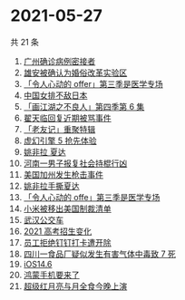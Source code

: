 # 2021-05-27

共 21 条

<!-- BEGIN -->
<!-- 最后更新时间 Thu May 27 2021 18:27:30 GMT+0800 (China Standard Time) -->

1. [广州确诊病例密接者](https://www.zhihu.com/search?q=广州疫情)
2. [雄安被确认为婚俗改革实验区](https://www.zhihu.com/search?q=雄安)
3. [「令人心动的 offer」第三季是医学专场](https://www.zhihu.com/search?q=令人心动的offer第三季)
4. [中国女排不敌日本](https://www.zhihu.com/search?q=中国女排)
5. [「画江湖之不良人」第四季第 6 集](https://www.zhihu.com/search?q=画江湖之不良人第四季)
6. [翟天临回复近期被骂事件](https://www.zhihu.com/search?q=翟天临回复)
7. [「老友记」重聚特辑](https://www.zhihu.com/search?q=老友记重聚)
8. [虚幻引擎 5 抢先体验](https://www.zhihu.com/search?q=虚幻引擎5)
9. [姚非拉 夏达](https://www.zhihu.com/search?q=姚非拉)
10. [河南一男子报复社会持棍行凶](https://www.zhihu.com/search?q=河南男子)
11. [美国加州发生枪击事件](https://www.zhihu.com/search?q=美国枪击)
12. [姚非拉手撕夏达](https://www.zhihu.com/search?q=夏达)
13. [「令人心动的 offe」第三季是医学专场](https://www.zhihu.com/search?q=令人心动的offer第三季)
14. [小米被移出美国制裁清单](https://www.zhihu.com/search?q=小米美国和解)
15. [武汉公交车](https://www.zhihu.com/search?q=武汉公交车)
16. [2021 高考招生变化](https://www.zhihu.com/search?q=高考招生)
17. [员工拒绝钉钉打卡遭开除](https://www.zhihu.com/search?q=员工拒绝打卡)
18. [四川一食品厂疑似发生有害气体中毒致 7 死](https://www.zhihu.com/search?q=四川食品厂)
19. [iOS14.6](https://www.zhihu.com/search?q=ios14.6)
20. [鸿蒙手机要来了](https://www.zhihu.com/search?q=华为鸿蒙)
21. [超级红月亮与月全食今晚上演](https://www.zhihu.com/search?q=超级红月亮)

<!-- END -->
